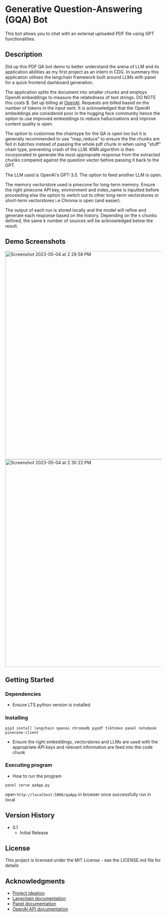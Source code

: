 # Generative Question-Answering (GQA) Bot

This bot allows you to chat with an external uploaded PDF file using GPT functionalities.

## Description
Did up this PDF QA bot demo to better understand the arena of LLM and its application abilities as my first project as an intern in CDG. In summary this application utilises the langchain framework built around LLMs with panel for a quick frontend dashboard generation.

The application splits the document into smaller chunks and employs OpenAI embeddings to measure the relatedness of text strings. DO NOTE this costs $. Set up billing at [OpenAI](https://platform.openai.com/account). Requests are billed based on the number of tokens in the input sent. It is acknowledged that the OpenAI embeddings are considered poor in the hugging face community hence the option to use improved embeddings to reduce hallucinations and improve content quality is open.

The option to customise the chaintype for the QA is open too but it is generally recommended to use "map_reduce" to ensure the the chunks are fed in batches instead of passing the whole pdf chunk in when using "stuff" chain type, preventing crash of the LLM. KNN algorithm is then incorporated to generate the most appropraite response from the extracted chunks compared against the question vector before passing it back to the GPT.

The LLM used is OpenAI's GPT-3.5. The option to feed another LLM is open.

The memory vectorstore used is pinecone for long-term memory. Ensure the right pinecone API key, environment and index_name is inputted before proceeding else the option to switch out to other long-term vectorstores or short-term vectorstores i.e Chroma is open (and easier).

The output of each run is stored locally and the model will refine and generate each response based on the history. Depending on the `k` chunks defined, the same k number of sources will be acknowledged below the result.

## Demo Screenshots

<img width="669" alt="Screenshot 2023-05-04 at 2 29 58 PM" src="https://user-images.githubusercontent.com/96434745/236127424-30805ed3-9cd4-4563-9f38-a583b5c13d71.png">
<img width="667" alt="Screenshot 2023-05-04 at 2 30 22 PM" src="https://user-images.githubusercontent.com/96434745/236127430-8859043e-96c0-4d84-a2ab-7ff3b77c84cf.png">

## Getting Started

### Dependencies

* Ensure LTS python version is installed

### Installing

`pip3 install langchain openai chromadb pypdf tiktoken panel notebook pinecone-client`
* Ensure the right embeddings, vectorstores and LLMs are used with the appropriate API keys and relevant information are feed into the code chunk

### Executing program

* How to run the program
```
panel serve qaApp.py
```
open `http://localhost:5006/qaApp` in browser once successfully run in local

## Version History

* 0.1
    * Initial Release

## License

This project is licensed under the MIT License - see the LICENSE.md file for details

## Acknowledgments

* [Project ideation](https://www.youtube.com/watch?v=DXmiJKrQIvg&t=620s)
* [Langchain documentation](https://python.langchain.com/en/latest/index.html)
* [Panel documentation](https://panel.holoviz.org/)
* [OpenAI API documentation](https://platform.openai.com/docs/introduction)
